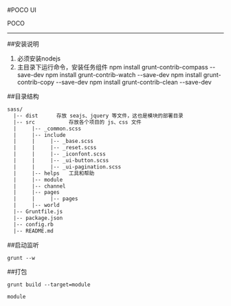 #POCO UI

POCO

---

##安装说明

1. 必须安装nodejs
2. 主目录下运行命令，安装任务组件
   npm install grunt-contrib-compass --save-dev
   npm install grunt-contrib-watch --save-dev
   npm install grunt-contrib-copy --save-dev
   npm install grunt-contrib-clean --save-dev



##目录结构

```html
sass/
  |-- dist      存放 seajs、jquery 等文件，这也是模块的部署目录
  |-- src           存放各个项目的 js、css 文件
  |     |-- _common.scss
  |     |-- include
  |     |     |-- _base.scss             
  |     |     |-- _reset.scss
  |     |     |-- _iconfont.scss
  |     |     |-- _ui-button.scss
  |     |     |-- _ui-pagination.scss
  |     |-- helps   工具和帮助
  |     |-- module
  |     |-- channel
  |     |-- pages
  |     |     |-- pages
  |     |-- world
  |-- Gruntfile.js
  |-- package.json
  |-- config.rb
  |-- README.md
```

##启动监听

`grunt --w`

##打包

`grunt build --target=module`

`module`